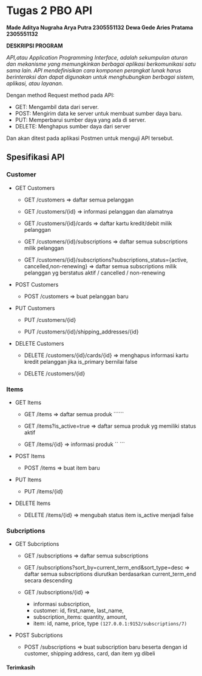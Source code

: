
# Tugas 2 PBO API

**Made Aditya Nugraha Arya Putra 2305551132**
**Dewa Gede Aries Pratama 2305551132**

****DESKRIPSI PROGRAM****

*API,atau Application Programming Interface, adalah sekumpulan aturan dan mekanisme yang memungkinkan berbagai aplikasi berkomunikasi satu sama lain. API mendefinisikan cara komponen perangkat lunak harus berinteraksi dan dapat digunakan untuk menghubungkan berbagai sistem, aplikasi, atau layanan.*

Dengan method Request method pada API:

- GET: Mengambil data dari server.
- POST: Mengirim data ke server untuk membuat sumber daya baru.
- PUT: Memperbarui sumber daya yang ada di server.
- DELETE: Menghapus sumber daya dari server

Dan akan ditest pada aplikasi Postmen untuk menguji API tersebut.
## Spesifikasi API

### Customer
- GET Customers
    - GET /customers => daftar semua pelanggan ``` ```



    - GET /customers/{id} => informasi pelanggan dan alamatnya ``` ```



    - GET /customers/{id}/cards => daftar kartu kredit/debit milik pelanggan ``` ```



    - GET /customers/{id}/subscriptions => daftar semua subscriptions milik pelanggan ``` ```



    - GET /customers/{id}/subscriptions?subscriptions_status={active, cancelled,non-renewing} => daftar semua subscriptions milik pelanggan yg berstatus aktif / cancelled / non-renewing ``` ```


- POST Customers
    - POST /customers => buat pelanggan baru  ``` ```

 

- PUT Customers
    - PUT /customers/{id} ``` ```


    - PUT /customers/{id}/shipping_addresses/{id} ``` ```

 

- DELETE Customers 
    - DELETE /customers/{id}/cards/{id} => menghapus informasi kartu kredit pelanggan jika is_primary bernilai false ``` ```

 

    - DELETE /customers/{id} ``` ```


### Items
- GET Items
    - GET /items => daftar semua produk ``````



    - GET /items?is_active=true => daftar semua produk yg memiliki status aktif ``` ```


    - GET /items/{id} => informasi produk `` ```


- POST Items
    - POST /items => buat item baru ``` ```

   

- PUT Items
    - PUT /items/{id} ``` ```



- DELETE Items
    - DELETE /items/{id} => mengubah status item is_active menjadi false ``` ```


### Subcriptions
- GET Subcriptions
    - GET /subscriptions => daftar semua subscriptions ``` ```



    - GET /subscriptions?sort_by=current_term_end&sort_type=desc => daftar semua subscriptions diurutkan berdasarkan current_term_end secara descending ``` ```



    - GET /subscriptions/{id} =>
        + informasi subscription,
        + customer: id, first_name, last_name,
        + subscription_items: quantity, amount,
        + item: id, name, price, type 
        ```(127.0.0.1:9152/subscriptions/7)```


- POST Subcriptions
    - POST /subscriptions => buat subscription baru beserta dengan id customer, shipping address, card, dan item yg dibeli ``` ``` 







#### Terimkasih


